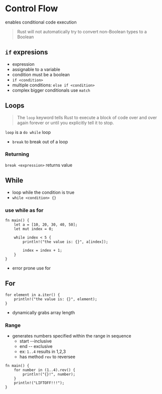 # Control Flow

enables conditional code execution

> Rust will not automatically try to convert non-Boolean types to a Boolean

## `if` expresions

- expression
- assignable to a variable
- condition must be a boolean
- `if <condition>`
- multiple conditions: `else if <condition>`
- complex bigger conditionals use `match`

## Loops

> The `loop` keyword tells Rust to execute a block of code over and over again forever or until you explicitly tell it to stop.

`loop` is a `do while` loop 

- `break` to break out of a loop

### Returning

`break <expression>` returns value

## While

- loop while the condition is true
- `while <condition> {}`

### use while as for

```
fn main() {
    let a = [10, 20, 30, 40, 50];
    let mut index = 0;

    while index < 5 {
        println!("the value is: {}", a[index]);

        index = index + 1;
    }
}
```

- error prone use for

## For

```
for element in a.iter() {
    println!("the value is: {}", element);
}
```

- dynamically grabs array length

### Range

- generates numbers specified within the range in sequence
  - start --inclusive
  - end -- exclusive
  - ex: `1..4` results in 1,2,3
  - has method `rev` to reversee

```
fn main() {
    for number in (1..4).rev() {
        println!("{}!", number);
    }
    println!("LIFTOFF!!!");
}
```